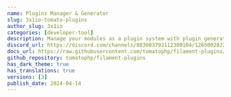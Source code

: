 ```yaml
---
name: Plugins Manager & Generator
slug: 3x1io-tomato-plugins
author_slug: 3x1io
categories: [developer-tool]
description: Manage your modules as a plugin system with plugin generator
discord_url: https://discord.com/channels/883083792112300104/1265002822605344871
docs_url: https://raw.githubusercontent.com/tomatophp/filament-plugins/master/README.md
github_repository: tomatophp/filament-plugins
has_dark_theme: true
has_translations: true
versions: [3]
publish_date: 2024-04-14
---
```

